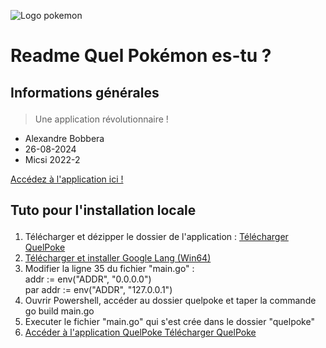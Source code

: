 

![Logo pokemon](International_Pokémon_logo.svg.png)
# <p class="text-center">Readme Quel Pokémon es-tu ?</p>

## <p class="text-center">Informations générales</p>

> Une application révolutionnaire !
- Alexandre Bobbera
- 26-08-2024
- Micsi 2022-2


[Accédez à l'application ici !](http://127.0.0.1:8080/ "Acceder à l'application")


## <p class="text-center">Tuto pour l'installation locale</p>

1. Télécharger et dézipper le dossier de l'application : [Télécharger QuelPoke](https://storage.googleapis.com/quelpoke/quelpoke.zip)
2. [Télécharger et installer Google Lang (Win64)](https://go.dev/dl/go1.23.0.windows-amd64.msi)
3. Modifier la ligne 35 du fichier "main.go" :  <br>
        addr := env("ADDR", "0.0.0.0") <br>
    par addr := env("ADDR", "127.0.0.1")
4. Ouvrir Powershell, accéder au dossier quelpoke et taper la commande go build main.go
5. Executer le fichier "main.go" qui s'est crée dans le dossier "quelpoke"
6.  [Accéder à l'application QuelPoke Télécharger QuelPoke](http://127.0.0.1:8080/)
